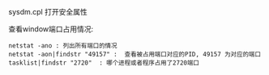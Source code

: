 
sysdm.cpl 打开安全属性

查看window端口占用情况:

	netstat -ano : 列出所有端口的情况
	netstat -aon|findstr "49157" :  查看被占用端口对应的PID, 49157 为对应的端口
	tasklist|findstr "2720"  : 哪个进程或者程序占用了2720端口




